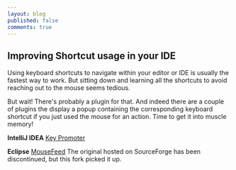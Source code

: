 ```yaml
---
layout: blog
published: false
comments: true
---
```


## Improving Shortcut usage in your IDE

Using keyboard shortcuts to navigate within your editor or IDE is usually the fastest way to work. But sitting down and learning all the shortcuts to avoid reaching out to the mouse seems tedious.

But wait! There's probably a plugin for that.
And indeed there are a couple of plugins the display a popup containing the corresponding keyboard shortcut if you just used the mouse for an action.
Time to get it into muscle memory!

**IntelliJ IDEA**
[Key Promoter](http://plugins.jetbrains.com/plugin/4455?pr=idea)

**Eclipse**
[MouseFeed](https://marketplace.eclipse.org/content/mousefeed)
The original hosted on SourceForge has been discontinued, but this fork picked it up.
